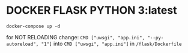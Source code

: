 # DOCKER FLASK PYTHON 3:latest

`docker-compose up -d`

for NOT RELOADING change: `CMD ["uwsgi", "app.ini", "--py-autoreload", "1"]` into `CMD ["uwsgi", "app.ini"]`
  in `/flask/Dockerfile`
